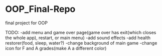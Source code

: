 # OOP_Final-Repo
final project for OOP


TODO:
-add menu and game over page(game over has exit(which closes the whole app), restart, or main menu)
-add sound effects
-add health restorer(food, sleep, water?)
-change background of main game
-change icon for F and A grades(make A a different color)
